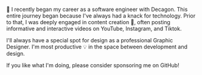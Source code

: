 :triangular_flag_on_post: I recently began my career as a software engineer with Decagon. This entire journey began because I've always had a knack for technology. Prior to that, I was deeply engaged in content creation :camera_flash:, often posting informative and interactive videos on YouTube, Instagram, and Tiktok.

I'll always have a special spot for design as a professional Graphic Designer. I'm most productive :bulb: in the space between development and design.

If you like what I'm doing, please consider sponsoring me on GitHub!
